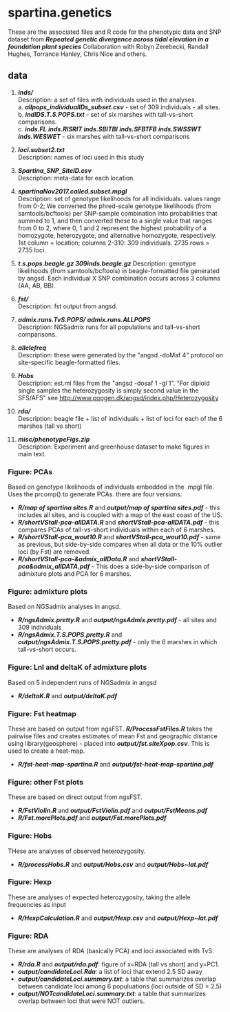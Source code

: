 # spartina.genetics

These are the associated files and R code for the phenotypic data and SNP dataset from ***Repeated genetic divergence across tidal elevation in a foundation plant species*** Collaboration with Robyn Zerebecki, Randall Hughes, Torrance Hanley, Chris Nice and others.

## data

1) ***inds/***  
Description: a set of files with individuals used in the analyses.  
a. ***allpops_individualIDs_subset.csv*** - set of 309 individuals - all sites.  
b. ***indIDS.T.S.POPS.txt*** - set of six marshes with tall-vs-short comparisons.  
c. ***inds.FL*** ***inds.RISRIT*** ***inds.SBITBI*** ***inds.SFBTFB*** ***inds.SWSSWT*** ***inds.WESWET*** - six marshes with tall-vs-short comparisons  

2) ***loci.subset2.txt***  
Description: names of loci used in this study  

3) ***Spartina_SNP_SiteID.csv***  
Description: meta-data for each location.  

4) ***spartinaNov2017.called.subset.mpgl***  
Description: set of genotype likelihoods for all individuals. values range from 0-2; We converted the phred-scale genotype likelihoods (from samtools/bcftools) per SNP-sample combination into probabilities that summed to 1, and then converted these to a single value that ranges from 0 to 2, where 0, 1 and 2 represent the highest probability of a homozygote, heterozygote, and alternative homozygote, respectively. 1st column = location; columns 2-310: 309 individuals. 2735 rows = 2735 loci. 

5) ***t.s.pops.beagle.gz 309inds.beagle.gz***
Description: genotype likelihoods (from samtools/bcftools) in beagle-formatted file generated by angsd. Each individual X SNP combination occurs across 3 columns (AA, AB, BB).

6) ***fst/***  
Description: fst output from angsd.  

7) ***admix.runs.TvS.POPS/*** ***admix.runs.ALLPOPS***  
Description: NGSadmix runs for all populations and tall-vs-short comparisons.

8) ***allelefreq***  
Description: these were generated by the "angsd -doMaf 4" protocol on site-specific beagle-formatted files.  

9) ***Hobs***  
Description: est.ml files from the "angsd -dosaf 1 -gl 1". "For diploid single samples the heterozygosity is simply second value in the SFS/AFS" see http://www.popgen.dk/angsd/index.php/Heterozygosity  

10) ***rda/***  
Description: beagle file + list of individuals + list of loci for each of the 6 marshes (tall vs short)  

11) ***misc/phenotypeFigs.zip***  
Description: Experiment and greenhouse dataset to make figures in main text.  

### Figure: PCAs  
Based on genotype likelihoods of individuals embedded in the .mpgl file.  Uses the prcomp() to generate PCAs. there are four versions:  
* ***R/map of spartina sites.R*** and ***output/map of spartina sites.pdf*** - this includes all sites, and is coupled with a map of the east coast of the US.  
* ***R/shortVStall-pca-allDATA.R*** and ***shortVStall-pca-allDATA.pdf*** - this compares PCAs of tall-vs-short individuals within each of 6 marshes.     
* ***R/shortVStall-pca_wout10.R*** and ***shortVStall-pca_wout10.pdf*** - same as previous, but side-by-side compares when all data or the 10% outlier loci (by Fst) are removed.  
* ***R/shortVStall-pca-&admix_allData.R*** and ***shortVStall-pca&admix_allDATA.pdf*** - This does a side-by-side comparison of admixture plots and PCA for 6 marshes.    

### Figure: admixture plots  
Based on NGSadmix analyses in angsd.  
* ***R/ngsAdmix.pretty.R*** and ***output/ngsAdmix.pretty.pdf***  - all sites and 309 individuals  
* ***R/ngsAdmix.T.S.POPS.pretty.R*** and ***output/ngsAdmix.T.S.POPS.pretty.pdf*** - only the 6 marshes in which tall-vs-short occurs.   

### Figure: Lnl and deltaK of admixture plots  
Based on 5 independent runs of NGSadmix in angsd  
* ***R/deltaK.R*** and ***output/deltaK.pdf***  

### Figure: Fst heatmap
These are based on output from ngsFST. ***R/ProcessFstFiles.R*** takes the pairwise files and creates estimates of mean Fst and geographic distance using library(geosphere) - placed into ***output/fst.siteXpop.csv***. This is used to create a heat-map.  
* ***R/fst-heat-map-spartina.R*** and ***output/fst-heat-map-spartina.pdf***  

### Figure: other Fst plots  
These are based on direct output from ngsFST.  
* ***R/FstViolin.R*** and ***output/FstViolin.pdf*** and ***output/FstMeans.pdf***  
* ***R/Fst.morePlots.pdf*** and ***output/Fst.morePlots.pdf***  

### Figure: Hobs  
THese are analyses of observed heterozygosity.  
* ***R/processHobs.R*** and ***output/Hobs.csv*** and ***output/Hobs~lat.pdf***  

### Figure: Hexp  
These are analyses of expected heterozygosity, taking the allele frequencies as input    
* ***R/HexpCalculation.R*** and ***output/Hexp.csv*** and ***output/Hexp~lat.pdf***  

### Figure: RDA  
These are analyses of RDA (basically PCA) and loci associated with TvS.  
* ***R/rda.R*** and ***output/rda.pdf***: figure of x=RDA (tall vs short) and y=PC1.  
* ***output/candidateLoci.Rda***: a list of loci that extend 2.5 SD away  
* ***output/candidateLoci.summary.txt***: a table that summarizes overlap between candidate loci among 6 populuations (loci outside of SD = 2.5)  
* ***output/NOTcandidateLoci.summary.txt***: a table that summarizes overlap between loci that were NOT outliers.  

